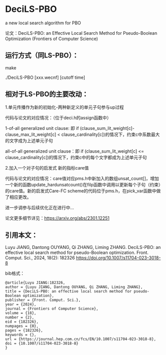 # DeciLS-PBO
a new local search algorithm for PBO

论文：DeciLS-PBO: an Effective Local Search Method for Pseudo-Boolean Optimization (Frontiers of Computer Science)

## 运行方式（同LS-PBO）：

make

./DeciLS-PBO [xxx.wecnf] [cutoff time]


## 相对于LS-PBO的主要改动：

1.单元传播作为新的初始化-两种新定义的单元子句参与up过程

代码与论文的对应情况：（位于deci.h的assign函数中）

1-of-all generalized unit clause:  即 if (clause_sum_lit_weight[c]-clause_max_lit_weight[c] < clause_cardinality[c])的情况下，约束c中系数最大的文字成为上述单元子句

all-of-all generalized unit clause：即 if (clause_sum_lit_weight[c] <= clause_cardinality[c])的情况下，约束c中的每个文字都成为上述单元子句


2.加入一个对子句的启发式 新的指标care值

代码与论文的对应情况：care值对应pms.h中新加入的数组unsat_count[]，增加一个新的函数update_hardunsatcount()在filp函数中调用以更新每个子句（约束）的care值。新的启发式Care-FC scheme的代码位于pms.h，在pick_var函数中做了相应更改。

进一步调参与后续优化正在进行中...

论文更多细节详见：https://arxiv.org/abs/2301.12251


## 引用本文：

Luyu JIANG, Dantong OUYANG, Qi ZHANG, Liming ZHANG. DeciLS-PBO: an effective local search method for pseudo-Boolean optimization. Front. Comput. Sci., 2024, 18(2): 182326 https://doi.org/10.1007/s11704-023-3018-8

bib格式：
```
@article{Luyu JIANG:182326,
author = {Luyu JIANG, Dantong OUYANG, Qi ZHANG, Liming ZHANG},
title = {DeciLS-PBO: an effective local search method for pseudo-Boolean optimization},
publisher = {Front. Comput. Sci.},
year = {2024},
journal = {Frontiers of Computer Science},
volume = {18},
number = {2},
eid = {182326},
numpages = {0},
pages = {182326},
keywords = {},
url = {https://journal.hep.com.cn/fcs/EN/10.1007/s11704-023-3018-8},
doi = {10.1007/s11704-023-3018-8}
}    
```
